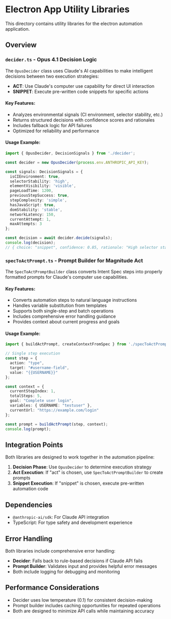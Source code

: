 # Electron App Utility Libraries

This directory contains utility libraries for the electron automation application.

## Overview

### `decider.ts` - Opus 4.1 Decision Logic

The `OpusDecider` class uses Claude's AI capabilities to make intelligent decisions between two execution strategies:

- **ACT**: Use Claude's computer use capability for direct UI interaction
- **SNIPPET**: Execute pre-written code snippets for specific actions

#### Key Features:
- Analyzes environmental signals (CI environment, selector stability, etc.)
- Returns structured decisions with confidence scores and rationales
- Includes fallback logic for API failures
- Optimized for reliability and performance

#### Usage Example:
```typescript
import { OpusDecider, DecisionSignals } from './decider';

const decider = new OpusDecider(process.env.ANTHROPIC_API_KEY);

const signals: DecisionSignals = {
  isCIEnvironment: true,
  selectorStability: 'high',
  elementVisibility: 'visible',
  pageLoadTime: 1200,
  previousStepSuccess: true,
  stepComplexity: 'simple',
  hasJavaScript: true,
  domStability: 'stable',
  networkLatency: 150,
  currentAttempt: 1,
  maxAttempts: 3
};

const decision = await decider.decide(signals);
console.log(decision);
// { choice: "snippet", confidence: 0.85, rationale: "High selector stability and CI environment favor snippet execution" }
```

### `specToActPrompt.ts` - Prompt Builder for Magnitude Act

The `SpecToActPromptBuilder` class converts Intent Spec steps into properly formatted prompts for Claude's computer use capabilities.

#### Key Features:
- Converts automation steps to natural language instructions
- Handles variable substitution from templates
- Supports both single-step and batch operations
- Includes comprehensive error handling guidance
- Provides context about current progress and goals

#### Usage Example:
```typescript
import { buildActPrompt, createContextFromSpec } from './specToActPrompt';

// Single step execution
const step = {
  action: "type",
  target: "#username-field",
  value: "{{USERNAME}}"
};

const context = {
  currentStepIndex: 1,
  totalSteps: 5,
  goal: "Complete user login",
  variables: { USERNAME: "testuser" },
  currentUrl: "https://example.com/login"
};

const prompt = buildActPrompt(step, context);
console.log(prompt);
```

## Integration Points

Both libraries are designed to work together in the automation pipeline:

1. **Decision Phase**: Use `OpusDecider` to determine execution strategy
2. **Act Execution**: If "act" is chosen, use `SpecToActPromptBuilder` to create prompts
3. **Snippet Execution**: If "snippet" is chosen, execute pre-written automation code

## Dependencies

- `@anthropic-ai/sdk`: For Claude API integration
- TypeScript: For type safety and development experience

## Error Handling

Both libraries include comprehensive error handling:

- **Decider**: Falls back to rule-based decisions if Claude API fails
- **Prompt Builder**: Validates input and provides helpful error messages
- Both include logging for debugging and monitoring

## Performance Considerations

- Decider uses low temperature (0.1) for consistent decision-making
- Prompt builder includes caching opportunities for repeated operations
- Both are designed to minimize API calls while maintaining accuracy
